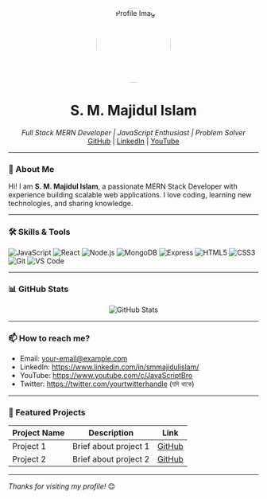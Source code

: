<!-- Profile Image & Name -->
<p align="center">
  <img width="150" src="https://avatars.githubusercontent.com/u/your_github_userid?v=4" alt="Profile Image" style="border-radius:50%" />
</p>

<h1 align="center">S. M. Majidul Islam</h1>
<p align="center">
  <em>Full Stack MERN Developer | JavaScript Enthusiast | Problem Solver</em><br/>
  <a href="https://github.com/smmajidulislam" target="_blank">GitHub</a> | 
  <a href="https://www.linkedin.com/in/smmajidulislam/" target="_blank">LinkedIn</a> | 
  <a href="https://www.youtube.com/@JavaScriptBro" target="_blank">YouTube</a> 
</p>

---

### 👋 About Me
Hi! I am **S. M. Majidul Islam**, a passionate MERN Stack Developer with experience building scalable web applications. I love coding, learning new technologies, and sharing knowledge.

---

### 🛠️ Skills & Tools

<p>
  <img alt="JavaScript" src="https://img.shields.io/badge/-JavaScript-F7DF1E?style=flat&logo=javascript&logoColor=black" />
  <img alt="React" src="https://img.shields.io/badge/-React-61DAFB?style=flat&logo=react&logoColor=white" />
  <img alt="Node.js" src="https://img.shields.io/badge/-Node.js-339933?style=flat&logo=node.js&logoColor=white" />
  <img alt="MongoDB" src="https://img.shields.io/badge/-MongoDB-47A248?style=flat&logo=mongodb&logoColor=white" />
  <img alt="Express" src="https://img.shields.io/badge/-Express-000000?style=flat&logo=express&logoColor=white" />
  <img alt="HTML5" src="https://img.shields.io/badge/-HTML5-E34F26?style=flat&logo=html5&logoColor=white" />
  <img alt="CSS3" src="https://img.shields.io/badge/-CSS3-1572B6?style=flat&logo=css3" />
  <img alt="Git" src="https://img.shields.io/badge/-Git-F05032?style=flat&logo=git&logoColor=white" />
  <img alt="VS Code" src="https://img.shields.io/badge/-VS%20Code-0078D7?style=flat&logo=visual-studio-code&logoColor=white" />
</p>

---

### 📊 GitHub Stats

<p align="center">
  <img src="https://github-readme-stats.vercel.app/api?username=smmajidulislam&show_icons=true&theme=radical&hide_title=true&count_private=true" alt="GitHub Stats" />
</p>

---

### 📫 How to reach me?

- Email: [your-email@example.com](mailto:your-email@example.com)
- LinkedIn: https://www.linkedin.com/in/smmajidulislam/
- YouTube: https://www.youtube.com/c/JavaScriptBro
- Twitter: https://twitter.com/yourtwitterhandle (যদি থাকে)

---

### 🔗 Featured Projects

| Project Name | Description | Link |
|--------------|-------------|------|
| Project 1    | Brief about project 1 | [GitHub](https://github.com/smmajidulislam/project1) |
| Project 2    | Brief about project 2 | [GitHub](https://github.com/smmajidulislam/project2) |

---

*Thanks for visiting my profile!* 😊

